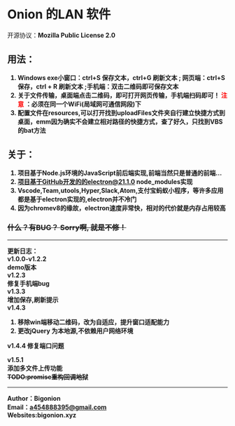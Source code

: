 # Onion 的LAN 软件
开源协议：<b>Mozilla Public License 2.0<b>
## 用法：
1. Windows exe小窗口：ctrl+S 保存文本，ctrl+G 刷新文本 ; 网页端：ctrl+S 保存，ctrl + R 刷新文本 ;手机端：双击二维码即可保存文本
2. 关于文件传输，桌面端点击二维码，即可打开网页传输，手机端扫码即可！<font color='red'> 注意 </font>：必须在同一个WiFi(局域网可通信网段)下
3. 配置文件在resources,可以打开找到uploadFiles文件夹自行建立快捷方式到桌面，emm因为确实不会建立相对路径的快捷方式，查了好久，只找到VBS的bat方法
## 关于：
1. 项目基于Node.js环境的JavaScript前后端实现,前端当然只是普通的前端...
2. 项目基于GitHub开发的的electron@21.1.0 node_modules实现
3. Vscode,Team,utools,Hyper,Slack,Atom,支付宝蚂蚁小程序，等许多应用都是基于electron实现的,electron并不冷门
4. 因为chromev8的缘故，electron速度非常快，相对的代价就是内存占用较高

### ~~什么？有BUG？ Sorry啊, 就是不修！~~




-------------------
更新日志：  
v1.0.0-v1.2.2  
demo版本  
v1.2.3  
修复手机端bug    
v1.3.3  
增加保存,刷新提示  
v1.4.3    
1. 移除win端移动二维码，改为自适应，提升窗口适配能力  
2. 更改jQuery 为本地源,不依赖用户网络环境  

v1.4.4
修复端口问题

v1.5.1  
添加多文件上传功能   
~~TODO:promise重构回调地狱~~

-------------------

Author：Bigonion  
Email：a454888395@gmail.com  
Websites:bigonion.xyz


